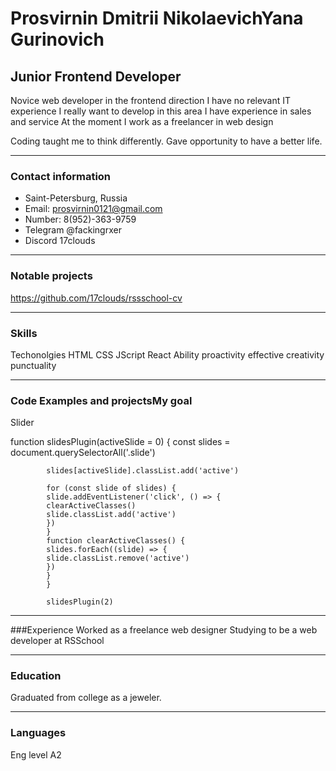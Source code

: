 # Prosvirnin Dmitrii NikolaevichYana Gurinovich

## Junior Frontend Developer
Novice web developer in the frontend direction I have no relevant IT experience I really want to develop in this area I have experience in sales and service At the moment I work as a freelancer in web design

Coding taught me to think differently. Gave opportunity to have a better life.
***
### Contact information
*  Saint-Petersburg, Russia
* Email: prosvirnin0121@gmail.com
* Number: 8(952)-363-9759
*  Telegram @fackingrxer
*  Discord 17clouds
 ***
### Notable projects 
https://github.com/17clouds/rssschool-cv
***
### Skills
Techonolgies	HTML	CSS	JScript	React
Ability	proactivity	effective	creativity	punctuality
***
### Code Examples and projectsMy goal 
Slider

function slidesPlugin(activeSlide = 0) {
            const slides = document.querySelectorAll('.slide')
            
            slides[activeSlide].classList.add('active')
            
            for (const slide of slides) {
            slide.addEventListener('click', () => {
            clearActiveClasses()
            slide.classList.add('active')
            })
            }
            function clearActiveClasses() {
            slides.forEach((slide) => {
            slide.classList.remove('active')
            })
            }
            }
            
            slidesPlugin(2) 
***
###Experience
Worked as a freelance web designer
Studying to be a web developer at RSSchool
***
### Education
Graduated from college as a jeweler.
***
### Languages
Eng level A2
